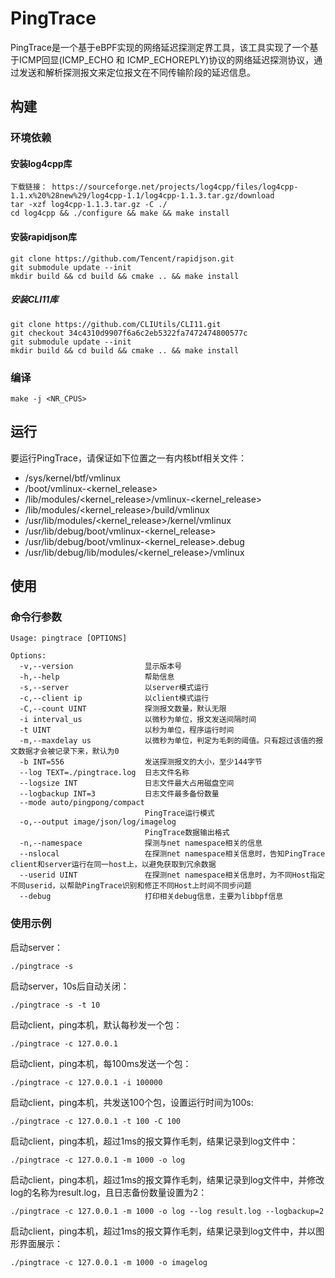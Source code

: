 # PingTrace
PingTrace是一个基于eBPF实现的网络延迟探测定界工具，该工具实现了一个基于ICMP回显(ICMP_ECHO 和 ICMP_ECHOREPLY)协议的网络延迟探测协议，通过发送和解析探测报文来定位报文在不同传输阶段的延迟信息。
## 构建
### 环境依赖

#### 安装log4cpp库

```
下载链接： https://sourceforge.net/projects/log4cpp/files/log4cpp-1.1.x%20%28new%29/log4cpp-1.1/log4cpp-1.1.3.tar.gz/download
tar -xzf log4cpp-1.1.3.tar.gz -C ./
cd log4cpp && ./configure && make && make install
```

#### 安装rapidjson库

```
git clone https://github.com/Tencent/rapidjson.git
git submodule update --init
mkdir build && cd build && cmake .. && make install
```

##### 安装CLI11库

```
git clone https://github.com/CLIUtils/CLI11.git
git checkout 34c4310d9907f6a6c2eb5322fa7472474800577c
git submodule update --init
mkdir build && cd build && cmake .. && make install
```

### 编译
```
make -j <NR_CPUS>
```
## 运行
要运行PingTrace，请保证如下位置之一有内核btf相关文件：
- /sys/kernel/btf/vmlinux
- /boot/vmlinux-<kernel_release>
- /lib/modules/<kernel_release>/vmlinux-<kernel_release>
- /lib/modules/<kernel_release>/build/vmlinux
- /usr/lib/modules/<kernel_release>/kernel/vmlinux
- /usr/lib/debug/boot/vmlinux-<kernel_release>
- /usr/lib/debug/boot/vmlinux-<kernel_release>.debug
- /usr/lib/debug/lib/modules/<kernel_release>/vmlinux

## 使用
### 命令行参数
```
Usage: pingtrace [OPTIONS]

Options:
  -v,--version                显示版本号
  -h,--help                   帮助信息
  -s,--server                 以server模式运行
  -c,--client ip              以client模式运行
  -C,--count UINT             探测报文数量，默认无限
  -i interval_us              以微秒为单位，报文发送间隔时间
  -t UINT                     以秒为单位，程序运行时间
  -m,--maxdelay us            以微秒为单位，判定为毛刺的阈值。只有超过该值的报文数据才会被记录下来，默认为0
  -b INT=556                  发送探测报文的大小，至少144字节
  --log TEXT=./pingtrace.log  日志文件名称
  --logsize INT               日志文件最大占用磁盘空间
  --logbackup INT=3           日志文件最多备份数量
  --mode auto/pingpong/compact
                              PingTrace运行模式
  -o,--output image/json/log/imagelog
                              PingTrace数据输出格式
  -n,--namespace              探测与net namespace相关的信息
  --nslocal                   在探测net namespace相关信息时，告知PingTrace client和server运行在同一host上，以避免获取到冗余数据
  --userid UINT               在探测net namespace相关信息时，为不同Host指定不同userid，以帮助PingTrace识别和修正不同Host上时间不同步问题
  --debug                     打印相关debug信息，主要为libbpf信息
```
### 使用示例
启动server：
```
./pingtrace -s
```
启动server，10s后自动关闭：
```
./pingtrace -s -t 10
```
启动client，ping本机，默认每秒发一个包：
```
./pingtrace -c 127.0.0.1
```
启动client，ping本机，每100ms发送一个包：
```
./pingtrace -c 127.0.0.1 -i 100000
```
启动client，ping本机，共发送100个包，设置运行时间为100s:
```
./pingtrace -c 127.0.0.1 -t 100 -C 100
```
启动client，ping本机，超过1ms的报文算作毛刺，结果记录到log文件中：
```
./pingtrace -c 127.0.0.1 -m 1000 -o log
```
启动client，ping本机，超过1ms的报文算作毛刺，结果记录到log文件中，并修改log的名称为result.log，且日志备份数量设置为2：
```
./pingtrace -c 127.0.0.1 -m 1000 -o log --log result.log --logbackup=2
```
启动client，ping本机，超过1ms的报文算作毛刺，结果记录到log文件中，并以图形界面展示：
```
./pingtrace -c 127.0.0.1 -m 1000 -o imagelog
```